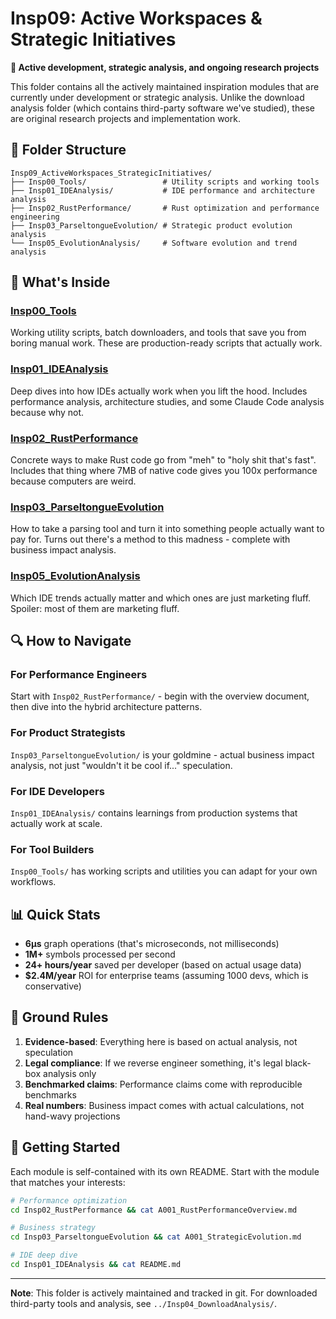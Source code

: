 # Insp09: Active Workspaces & Strategic Initiatives

**🚀 Active development, strategic analysis, and ongoing research projects**

This folder contains all the actively maintained inspiration modules that are currently under development or strategic analysis. Unlike the download analysis folder (which contains third-party software we've studied), these are original research projects and implementation work.

## 📁 Folder Structure

```
Insp09_ActiveWorkspaces_StrategicInitiatives/
├── Insp00_Tools/                 # Utility scripts and working tools
├── Insp01_IDEAnalysis/           # IDE performance and architecture analysis
├── Insp02_RustPerformance/       # Rust optimization and performance engineering
├── Insp03_ParseltongueEvolution/ # Strategic product evolution analysis
└── Insp05_EvolutionAnalysis/     # Software evolution and trend analysis
```

## 🎯 What's Inside

### [Insp00_Tools](./Insp00_Tools/)
Working utility scripts, batch downloaders, and tools that save you from boring manual work. These are production-ready scripts that actually work.

### [Insp01_IDEAnalysis](./Insp01_IDEAnalysis/)
Deep dives into how IDEs actually work when you lift the hood. Includes performance analysis, architecture studies, and some Claude Code analysis because why not.

### [Insp02_RustPerformance](./Insp02_RustPerformance/)
Concrete ways to make Rust code go from "meh" to "holy shit that's fast". Includes that thing where 7MB of native code gives you 100x performance because computers are weird.

### [Insp03_ParseltongueEvolution](./Insp03_ParseltongueEvolution/)
How to take a parsing tool and turn it into something people actually want to pay for. Turns out there's a method to this madness - complete with business impact analysis.

### [Insp05_EvolutionAnalysis](./Insp05_EvolutionAnalysis/)
Which IDE trends actually matter and which ones are just marketing fluff. Spoiler: most of them are marketing fluff.

## 🔍 How to Navigate

### For Performance Engineers
Start with `Insp02_RustPerformance/` - begin with the overview document, then dive into the hybrid architecture patterns.

### For Product Strategists
`Insp03_ParseltongueEvolution/` is your goldmine - actual business impact analysis, not just "wouldn't it be cool if..." speculation.

### For IDE Developers
`Insp01_IDEAnalysis/` contains learnings from production systems that actually work at scale.

### For Tool Builders
`Insp00_Tools/` has working scripts and utilities you can adapt for your own workflows.

## 📊 Quick Stats

- **6μs** graph operations (that's microseconds, not milliseconds)
- **1M+** symbols processed per second
- **24+ hours/year** saved per developer (based on actual usage data)
- **$2.4M/year** ROI for enterprise teams (assuming 1000 devs, which is conservative)

## 🎯 Ground Rules

1. **Evidence-based**: Everything here is based on actual analysis, not speculation
2. **Legal compliance**: If we reverse engineer something, it's legal black-box analysis only
3. **Benchmarked claims**: Performance claims come with reproducible benchmarks
4. **Real numbers**: Business impact comes with actual calculations, not hand-wavy projections

## 🚀 Getting Started

Each module is self-contained with its own README. Start with the module that matches your interests:

```bash
# Performance optimization
cd Insp02_RustPerformance && cat A001_RustPerformanceOverview.md

# Business strategy
cd Insp03_ParseltongueEvolution && cat A001_StrategicEvolution.md

# IDE deep dive
cd Insp01_IDEAnalysis && cat README.md
```

---

**Note**: This folder is actively maintained and tracked in git. For downloaded third-party tools and analysis, see `../Insp04_DownloadAnalysis/`.